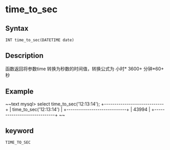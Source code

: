 # time_to_sec

## Syntax

`INT time_to_sec(DATETIME date)`

## Description

函数返回将参数time 转换为秒数的时间值，转换公式为  小时\* 3600+ 分钟\*60+ 秒

## Example

~~text
mysql> select time_to_sec('12:13:14');
+-----------------------------+
| time_to_sec('12:13:14') |
+-----------------------------+
|                        43994 |
+-----------------------------+
~~

## keyword

`TIME_TO_SEC`
